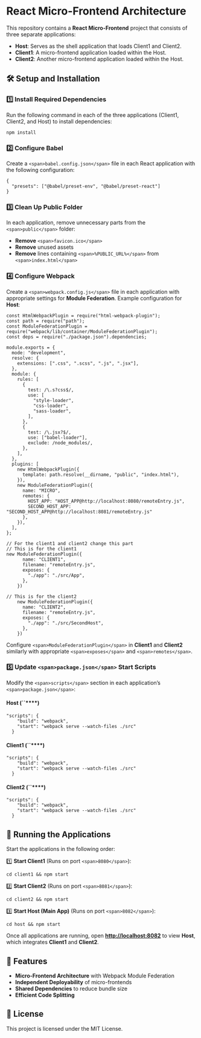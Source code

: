 # React Micro-Frontend Architecture

This repository contains a **React Micro-Frontend** project that consists of three separate applications:

* **Host**: Serves as the shell application that loads Client1 and Client2.
* **Client1**: A micro-frontend application loaded within the Host.
* **Client2**: Another micro-frontend application loaded within the Host.

## 🛠 Setup and Installation

### 1️⃣ Install Required Dependencies

Run the following command in each of the three applications (Client1, Client2, and Host) to install dependencies:

```
npm install
```

### 2️⃣ Configure Babel

Create a `<span>babel.config.json</span>` file in each React application with the following configuration:

```
{
  "presets": ["@babel/preset-env", "@babel/preset-react"]
}
```

### 3️⃣ Clean Up Public Folder

In each application, remove unnecessary parts from the `<span>public</span>` folder:

* **Remove** `<span>favicon.ico</span>`
* **Remove** unused assets
* **Remove** lines containing `<span>%PUBLIC_URL%</span>` from `<span>index.html</span>`

### 4️⃣ Configure Webpack

Create a `<span>webpack.config.js</span>` file in each application with appropriate settings for **Module Federation**. Example configuration for **Host**:

```
const HtmlWebpackPlugin = require("html-webpack-plugin");
const path = require("path");
const ModuleFederationPlugin = require("webpack/lib/container/ModuleFederationPlugin");
const deps = require("./package.json").dependencies;

module.exports = {
  mode: "development",
  resolve: {
    extensions: [".css", ".scss", ".js", ".jsx"],
  },
  module: {
    rules: [
      {
        test: /\.s?css$/,
        use: [
          "style-loader",
          "css-loader",
          "sass-loader",
        ],
      },
      {
        test: /\.jsx?$/,
        use: ["babel-loader"],
        exclude: /node_modules/,
      },
    ],
  },
  plugins: [
    new HtmlWebpackPlugin({
      template: path.resolve(__dirname, "public", "index.html"),
    }),
    new ModuleFederationPlugin({
      name: "MICRO",
      remotes: {
        HOST_APP: "HOST_APP@http://localhost:8080/remoteEntry.js",
        SECOND_HOST_APP: "SECOND_HOST_APP@http://localhost:8081/remoteEntry.js"
      },
    }),
  ],
};

// For the client1 and client2 change this part
// This is for the client1
new ModuleFederationPlugin({
      name: "CLIENT1",
      filename: "remoteEntry.js",
      exposes: {
        "./app": "./src/App",
      },
    })

// This is for the client2
    new ModuleFederationPlugin({
      name: "CLIENT2",
      filename: "remoteEntry.js",
      exposes: {
        "./app": "./src/SecondHost",
      },
    })
```

Configure `<span>ModuleFederationPlugin</span>` in **Client1** and **Client2** similarly with appropriate `<span>exposes</span>` and `<span>remotes</span>`.

### 5️⃣ Update `<span>package.json</span>` Start Scripts

Modify the `<span>scripts</span>` section in each application’s `<span>package.json</span>`:

#### **Host (**``******)**

```
"scripts": {
    "build": "webpack",
    "start": "webpack serve --watch-files ./src"
  }
```

#### **Client1 (**``******)**

```
"scripts": {
    "build": "webpack",
    "start": "webpack serve --watch-files ./src"
  }
```

#### **Client2 (**``******)**

```
"scripts": {
    "build": "webpack",
    "start": "webpack serve --watch-files ./src"
  }
```

## 🚀 Running the Applications

Start the applications in the following order:

1️⃣ **Start Client1** (Runs on port `<span>8080</span>`):

```
cd client1 && npm start
```

2️⃣ **Start Client2** (Runs on port `<span>8081</span>`):

```
cd client2 && npm start
```

3️⃣ **Start Host (Main App)** (Runs on port `<span>8082</span>`):

```
cd host && npm start
```

Once all applications are running, open [**http://localhost:8082**]() to view **Host**, which integrates **Client1** and **Client2**.

## 📌 Features

* **Micro-Frontend Architecture** with Webpack Module Federation
* **Independent Deployability** of micro-frontends
* **Shared Dependencies** to reduce bundle size
* **Efficient Code Splitting**

## 📜 License

This project is licensed under the MIT License.
